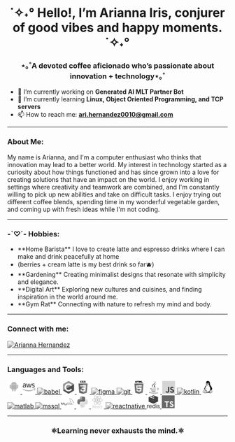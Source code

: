 <h1 align="center">  ˙✧˖° Hello!, I’m Arianna Iris, conjurer of good vibes and happy moments.  ˙✧˖°</h1>
<h3 align="center"> </> ⋆｡˚A devoted coffee aficionado who’s passionate about innovation + technology⋆｡˚ </> </h3>

- 🔭 I’m currently working on **Generated AI MLT Partner Bot**
- 🌱 I’m currently learning **Linux, Object Oriented Programming, and TCP servers**
- 📫 How to reach me: **ari.hernandez0010@gmail.com**

---

<h3 align="left">About Me:</h3>
<p align="left">
My name is Arianna, and I'm a computer enthusiast who thinks that innovation may lead to a better world. My interest in technology started as a curiosity about how things functioned and has since grown into a love for creating solutions that have an impact on the world. I enjoy working in settings where creativity and teamwork are combined, and I'm constantly willing to pick up new abilities and take on difficult tasks. I enjoy trying out different coffee blends, spending time in my wonderful vegetable garden, and coming up with fresh ideas while I'm not coding.
</p>

---

<h3 align="left"> -`♡´- Hobbies:</h3>
<p align="left">
  <ul>
    <li> **Home Barista** I love to create latte and espresso drinks where I can make and drink peacefully at home </li> 
      <li>(berries + cream latte is my best drink so far🫐)</li>
    <li>**Gardening** Creating minimalist designs that resonate with simplicity and elegance.</li>
    <li>**Digital Art** Exploring new cultures and cuisines, and finding inspiration in the world around me.</li>
    <li>**Gym Rat** Connecting with nature to refresh my mind and body.</li>
  </ul>
</p>

---

<h3 align="left">Connect with me:</h3>
<p align="left">
  <a href="https://www.linkedin.com/in/arianna-hernandez-15b9671b0/" target="_blank">
    <img align="center" src="https://raw.githubusercontent.com/rahuldkjain/github-profile-readme-generator/master/src/images/icons/Social/linked-in-alt.svg" alt="Arianna Hernandez" height="30" width="30" style="filter: grayscale(100%);" />
  </a>
</p>

---

<h3 align="left">Languages and Tools:</h3>
<p align="left">
  <a href="https://developer.android.com" target="_blank">
    <img src="https://raw.githubusercontent.com/devicons/devicon/master/icons/android/android-original-wordmark.svg" alt="android" width="30" height="30" style="filter: grayscale(100%);"/>
  </a>
  <a href="https://aws.amazon.com" target="_blank">
    <img src="https://raw.githubusercontent.com/devicons/devicon/master/icons/amazonwebservices/amazonwebservices-original-wordmark.svg" alt="aws" width="30" height="30" style="filter: grayscale(100%);"/>
  </a>
  <a href="https://babeljs.io/" target="_blank">
    <img src="https://www.vectorlogo.zone/logos/babeljs/babeljs-icon.svg" alt="babel" width="30" height="30" style="filter: grayscale(100%);"/>
  </a>
  <a href="https://www.cprogramming.com/" target="_blank">
    <img src="https://raw.githubusercontent.com/devicons/devicon/master/icons/c/c-original.svg" alt="c" width="30" height="30" style="filter: grayscale(100%);"/>
  </a>
  <a href="https://www.w3schools.com/css/" target="_blank">
    <img src="https://raw.githubusercontent.com/devicons/devicon/master/icons/css3/css3-original-wordmark.svg" alt="css3" width="30" height="30" style="filter: grayscale(100%);"/>
  </a>
  <a href="https://www.figma.com/" target="_blank">
    <img src="https://www.vectorlogo.zone/logos/figma/figma-icon.svg" alt="figma" width="30" height="30" style="filter: grayscale(100%);"/>
  </a>
  <a href="https://git-scm.com/" target="_blank">
    <img src="https://www.vectorlogo.zone/logos/git-scm/git-scm-icon.svg" alt="git" width="30" height="30" style="filter: grayscale(100%);"/>
  </a>
  <a href="https://www.w3.org/html/" target="_blank">
    <img src="https://raw.githubusercontent.com/devicons/devicon/master/icons/html5/html5-original-wordmark.svg" alt="html5" width="30" height="30" style="filter: grayscale(100%);"/>
  </a>
  <a href="https://www.java.com" target="_blank">
    <img src="https://raw.githubusercontent.com/devicons/devicon/master/icons/java/java-original.svg" alt="java" width="30" height="30" style="filter: grayscale(100%);"/>
  </a>
  <a href="https://developer.mozilla.org/en-US/docs/Web/JavaScript" target="_blank">
    <img src="https://raw.githubusercontent.com/devicons/devicon/master/icons/javascript/javascript-original.svg" alt="javascript" width="30" height="30" style="filter: grayscale(100%);"/>
  </a>
  <a href="https://kotlinlang.org" target="_blank">
    <img src="https://www.vectorlogo.zone/logos/kotlinlang/kotlinlang-icon.svg" alt="kotlin" width="30" height="30" style="filter: grayscale(100%);"/>
  </a>
  <a href="https://www.linux.org/" target="_blank">
    <img src="https://raw.githubusercontent.com/devicons/devicon/master/icons/linux/linux-original.svg" alt="linux" width="30" height="30" style="filter: grayscale(100%);"/>
  </a>
  <a href="https://www.mathworks.com/" target="_blank">
    <img src="https://upload.wikimedia.org/wikipedia/commons/2/21/Matlab_Logo.png" alt="matlab" width="30" height="30" style="filter: grayscale(100%);"/>
  </a>
  <a href="https://www.microsoft.com/en-us/sql-server" target="_blank">
    <img src="https://www.svgrepo.com/show/303229/microsoft-sql-server-logo.svg" alt="mssql" width="30" height="30" style="filter: grayscale(100%);"/>
  </a>
  <a href="https://www.mysql.com/" target="_blank">
    <img src="https://raw.githubusercontent.com/devicons/devicon/master/icons/mysql/mysql-original-wordmark.svg" alt="mysql" width="30" height="30" style="filter: grayscale(100%);"/>
  </a>
  <a href="https://www.python.org" target="_blank">
    <img src="https://raw.githubusercontent.com/devicons/devicon/master/icons/python/python-original.svg" alt="python" width="30" height="30" style="filter: grayscale(100%);"/>
  </a>
  <a href="https://reactjs.org/" target="_blank">
    <img src="https://raw.githubusercontent.com/devicons/devicon/master/icons/react/react-original-wordmark.svg" alt="react" width="30" height="30" style="filter: grayscale(100%);"/>
  </a>
  <a href="https://reactnative.dev/" target="_blank">
    <img src="https://reactnative.dev/img/header_logo.svg" alt="reactnative" width="30" height="30" style="filter: grayscale(100%);"/>
  </a>
  <a href="https://redis.io" target="_blank">
    <img src="https://raw.githubusercontent.com/devicons/devicon/master/icons/redis/redis-original-wordmark.svg" alt="redis" width="30" height="30" style="filter: grayscale(100%);"/>
  </a>
  <a href="https://www.typescriptlang.org/" target="_blank">
    <img src="https://raw.githubusercontent.com/devicons/devicon/master/icons/typescript/typescript-original.svg" alt="typescript" width="30" height="30" style="filter: grayscale(100%);"/>
  </a>
</p>

---

<h3 align="center">⚛Learning never exhausts the mind.⚛</h3>

